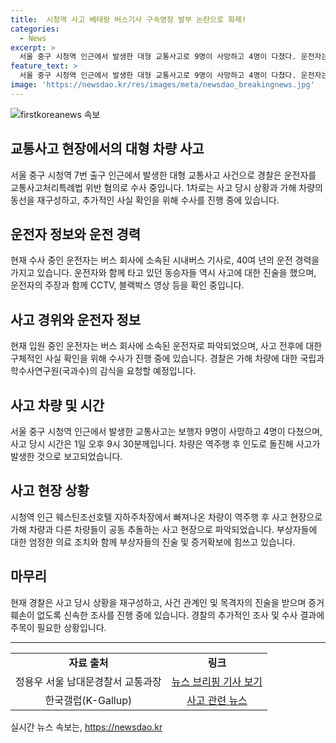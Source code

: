 ```yaml
---
title:  시청역 사고 베테랑 버스기사 구속영장 발부 논란으로 화제!
categories:
  - News
excerpt: >
  서울 중구 시청역 인근에서 발생한 대형 교통사고로 9명이 사망하고 4명이 다쳤다. 운전자는 업무상 과실치사상 혐의로 입건됐으며, 사고 당시 급발진 주장 등 수사 중이다. 가해자는 40여 년 운전 경력을 가진 시내버스 기사로 확인됐고, 사고 당시 부상을 입어 병원에 있으며 추가 조사가 이뤄지고 있다. 展 그 외 사고 상황과 가해 차량의 동선을 조사 중이며, 경찰은 사건 관련자 진술과 CCTV, 블랙박스 등을 토대로 사고 당시 상황을 재구성 중이다.
feature_text: >
  서울 중구 시청역 인근에서 발생한 대형 교통사고로 9명이 사망하고 4명이 다쳤다. 운전자는 업무상 과실치사상 혐의로 입건됐으며, 사고 당시 급발진 주장 등 수사 중이다. 가해자는 40여 년 운전 경력을 가진 시내버스 기사로 확인됐고, 사고 당시 부상을 입어 병원에 있으며 추가 조사가 이뤄지고 있다. 展 그 외 사고 상황과 가해 차량의 동선을 조사 중이며, 경찰은 사건 관련자 진술과 CCTV, 블랙박스 등을 토대로 사고 당시 상황을 재구성 중이다.
image: 'https://newsdao.kr/res/images/meta/newsdao_breakingnews.jpg'
---
```


<p><img src="https://newsdao.kr/res/images/meta/newsdao_breakingnews.jpg" alt="firstkoreanews 속보" /></p>

<h2 data-ke-size="size26">교통사고 현장에서의 대형 차량 사고</h2>

<p data-ke-size="size16">서울 중구 시청역 7번 출구 인근에서 발생한 대형 교통사고 사건으로 경찰은 운전자를 교통사고처리특례법 위반 혐의로 수사 중입니다. 1차로는 사고 당시 상황과 가해 차량의 동선을 재구성하고, 추가적인 사실 확인을 위해 수사를 진행 중에 있습니다.</p>

<h2 data-ke-size="size26">운전자 정보와 운전 경력</h2>

<p data-ke-size="size16">현재 수사 중인 운전자는 버스 회사에 소속된 시내버스 기사로, 40여 년의 운전 경력을 가지고 있습니다. 운전자와 함께 타고 있던 동승자들 역시 사고에 대한 진술을 했으며, 운전자의 주장과 함께 CCTV, 블랙박스 영상 등을 확인 중입니다.</p>

<h2 data-ke-size="size26">사고 경위와 운전자 정보</h2>

<p data-ke-size="size16">현재 입원 중인 운전자는 버스 회사에 소속된 운전자로 파악되었으며, 사고 전후에 대한 구체적인 사실 확인을 위해 수사가 진행 중에 있습니다. 경찰은 가해 차량에 대한 국립과학수사연구원(국과수)의 감식을 요청할 예정입니다.</p>

<h2 data-ke-size="size26">사고 차량 및 시간</h2>

<p data-ke-size="size16">서울 중구 시청역 인근에서 발생한 교통사고는 보행자 9명이 사망하고 4명이 다쳤으며, 사고 당시 시간은 1일 오후 9시 30분께입니다. 차량은 역주행 후 인도로 돌진해 사고가 발생한 것으로 보고되었습니다.</p>

<h2 data-ke-size="size26">사고 현장 상황</h2>

<p data-ke-size="size16">시청역 인근 웨스틴조선호텔 지하주차장에서 빠져나온 차량이 역주행 후 사고 현장으로 가해 차량과 다른 차량들이 공동 추돌하는 사고 현장으로 파악되었습니다. 부상자들에 대한 엄정한 의료 조치와 함께 부상자들의 진술 및 증거확보에 힘쓰고 있습니다.</p>

<h2 data-ke-size="size26">마무리</h2>

<p data-ke-size="size16">현재 경찰은 사고 당시 상황을 재구성하고, 사건 관계인 및 목격자의 진술을 받으며 증거 훼손이 없도록 신속한 조사를 진행 중에 있습니다. 경찰의 추가적인 조사 및 수사 결과에 주목이 필요한 상황입니다.</p>

<hr>

<table>
    <tbody>
        <tr>
            <td style="text-align: center; height: 17px;"><b>자료 출처</b></td>
            <td style="text-align: center; height: 17px;"><b>링크</b></td>
        </tr>
        <tr>
            <td style="text-align: center;">정용우 서울 남대문경찰서 교통과장</td>
            <td style="text-align: center;"><a href="https://news.naver.com/main/read.naver?mode=LSD&mid=sec&sid1=102&oid=421&aid=0005975382">뉴스 브리핑 기사 보기</a></td>
        </tr>
        <tr>
            <td style="text-align: center;">한국갤럽(K-Gallup)</td>
            <td style="text-align: center;"><a href="https://news.naver.com/main/read.naver?mode=LSD&mid=sec&sid1=102&oid=214&aid=0001177793">사고 관련 뉴스</a></td>
        </tr>
    </tbody>
</table>
실시간 뉴스 속보는, <a href="https://newsdao.kr" rel="dofollow">https://newsdao.kr</a>


